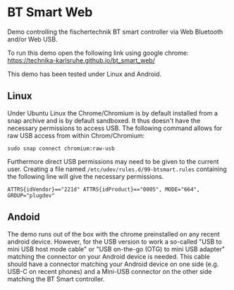 # BT Smart Web

Demo controlling the fischertechnik BT smart controller via Web
Bluetooth and/or Web USB.

To run this demo open the following link using google chrome:
https://technika-karlsruhe.github.io/bt_smart_web/

This demo has been tested under Linux and Android.

## Linux

Under Ubuntu Linux the Chrome/Chromium is by default installed from
a snap archive and is by default sandboxed. It thus doesn't have
the necessary permissions to access USB. The following command
allows for raw USB access from within Chrom/Chromium:

```
sudo snap connect chromium:raw-usb
```

Furthermore direct USB permissions may need to be given to the current
user. Creating a file named ```/etc/udev/rules.d/99-btsmart.rules```
containing the following line will give the necessary permissions.

```
ATTRS{idVendor}=="221d" ATTRS{idProduct}=="0005", MODE="664", GROUP="plugdev"
```

## Andoid

The demo runs out of the box with the chrome preinstalled on any
recent android device. However, for the USB version to work a
so-called "USB to mini USB host mode cable" or "USB on-the-go (OTG) to
mini USB adapter" matching the connector on your Android device is
needed. This cable should have a connector matching your Android
device on one side (e.g. USB-C on recent phones) and a Mini-USB
connector on the other side matching the BT Smart controller.